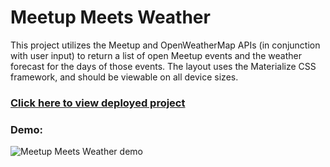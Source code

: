 # Meetup Meets Weather

This project utilizes the Meetup and OpenWeatherMap APIs (in conjunction with user input) to return a list of open Meetup events and the weather forecast for the days of those events.  The layout uses the Materialize CSS framework, and should be viewable on all device sizes.

### [Click here to view deployed project](https://kanikas01.github.io/Project1/)

### Demo:

![Meetup Meets Weather demo](demo/meetup-meets-weather.gif)